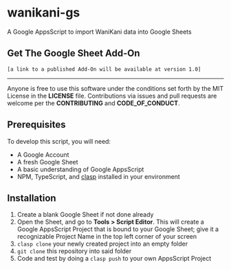 # wanikani-gs

A Google AppsScript to import WaniKani data into Google Sheets

## Get The Google Sheet Add-On

`[a link to a published Add-On will be available at version 1.0]`

---

Anyone is free to use this software under the conditions set forth by the MIT License in the **LICENSE** file. Contributions via issues and pull requests are welcome per the **CONTRIBUTING** and **CODE_OF_CONDUCT**.

## Prerequisites

To develop this script, you will need:

* A Google Account
* A fresh Google Sheet
* A basic understanding of Google AppsScript
* NPM, TypeScript, and [clasp](https://github.com/google/clasp) installed in your environment

## Installation

1. Create a blank Google Sheet if not done already
1. Open the Sheet, and go to **Tools > Script Editor**. This will create a Google AppsScript Project that is bound to your Google Sheet; give it a recognizable Project Name in the top left corner of your screen
1. `clasp clone` your newly created project into an empty folder
1. `git clone` this repository into said folder
1. Code and test by doing a `clasp push` to your own AppsScript Project

